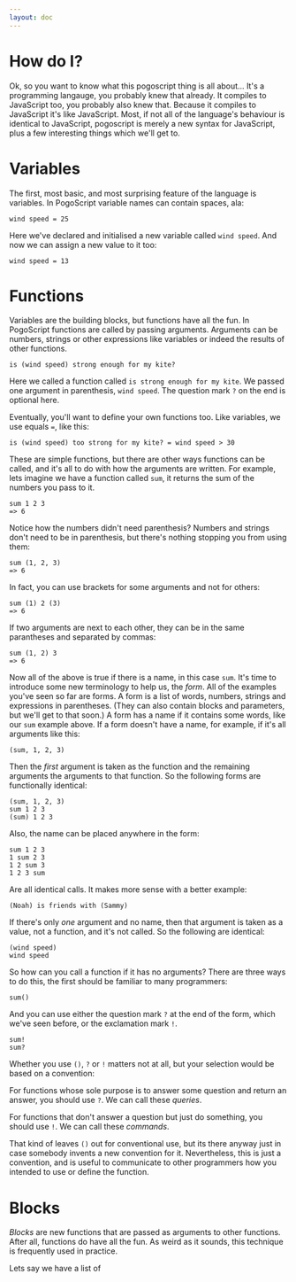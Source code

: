 ```yaml
---
layout: doc
---
```


# How do I?

Ok, so you want to know what this pogoscript thing is all about… It's a programming langauge, you probably knew that already. It compiles to JavaScript too, you probably also knew that. Because it compiles to JavaScript it's like JavaScript. Most, if not all of the language's behaviour is identical to JavaScript, pogoscript is merely a new syntax for JavaScript, plus a few interesting things which we'll get to.

# Variables

The first, most basic, and most surprising feature of the language is variables. In PogoScript variable names can contain spaces, ala:

	wind speed = 25

Here we've declared and initialised a new variable called `wind speed`. And now we can assign a new value to it too:

	wind speed = 13

# Functions

Variables are the building blocks, but functions have all the fun. In PogoScript functions are called by passing arguments. Arguments can be numbers, strings or other expressions like variables or indeed the results of other functions.

	is (wind speed) strong enough for my kite?

Here we called a function called `is strong enough for my kite`. We passed one argument in parenthesis, `wind speed`. The question mark `?` on the end is optional here.

Eventually, you'll want to define your own functions too. Like variables, we use equals `=`, like this:

	is (wind speed) too strong for my kite? = wind speed > 30

These are simple functions, but there are other ways functions can be called, and it's all to do with how the arguments are written. For example, lets imagine we have a function called `sum`, it returns the sum of the numbers you pass to it.

	sum 1 2 3
	=> 6

Notice how the numbers didn't need parenthesis? Numbers and strings don't need to be in parenthesis, but there's nothing stopping you from using them:

	sum (1, 2, 3)
	=> 6

In fact, you can use brackets for some arguments and not for others:

	sum (1) 2 (3)
	=> 6

If two arguments are next to each other, they can be in the same parantheses and separated by commas:

	sum (1, 2) 3
	=> 6

Now all of the above is true if there is a name, in this case `sum`. It's time to introduce some new terminology to help us, the *form*. All of the examples you've seen so far are forms. A form is a list of words, numbers, strings and expressions in parentheses. (They can also contain blocks and parameters, but we'll get to that soon.) A form has a name if it contains some words, like our `sum` example above. If a form doesn't have a name, for example, if it's all arguments like this:

	(sum, 1, 2, 3)

Then the *first* argument is taken as the function and the remaining arguments the arguments to that function. So the following forms are functionally identical:

	(sum, 1, 2, 3)
	sum 1 2 3
	(sum) 1 2 3

Also, the name can be placed anywhere in the form:

	sum 1 2 3
	1 sum 2 3
	1 2 sum 3
	1 2 3 sum

Are all identical calls. It makes more sense with a better example:

	(Noah) is friends with (Sammy)

If there's only *one* argument and no name, then that argument is taken as a value, not a function, and it's not called. So the following are identical:

	(wind speed)
	wind speed

So how can you call a function if it has no arguments? There are three ways to do this, the first should be familiar to many programmers:

	sum()

And you can use either the question mark `?` at the end of the form, which we've seen before, or the exclamation mark `!`.

	sum!
	sum?

Whether you use `()`, `?` or `!` matters not at all, but your selection would be based on a convention:

For functions whose sole purpose is to answer some question and return an answer, you should use `?`. We can call these *queries*.

For functions that don't answer a question but just do something, you should use `!`. We can call these *commands*.

That kind of leaves `()` out for conventional use, but its there anyway just in case somebody invents a new convention for it. Nevertheless, this is just a convention, and is useful to communicate to other programmers how you intended to use or define the function.

# Blocks

*Blocks* are new functions that are passed as arguments to other functions. After all, functions do have all the fun. As weird as it sounds, this technique is frequently used in practice.

Lets say we have a list of 